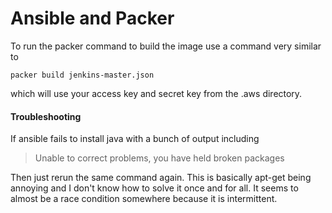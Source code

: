 # Ansible and Packer

To run the packer command to build the image use a command very similar to
```
packer build jenkins-master.json
```
which will use your access key and secret key from the .aws directory.

#### Troubleshooting
If ansible fails to install java with a bunch of output including

> Unable to correct problems, you have held broken packages

Then just rerun the same command again. This is basically apt-get being annoying and I don't know how to solve it once and for all. It seems to almost be a race condition somewhere because it is intermittent.